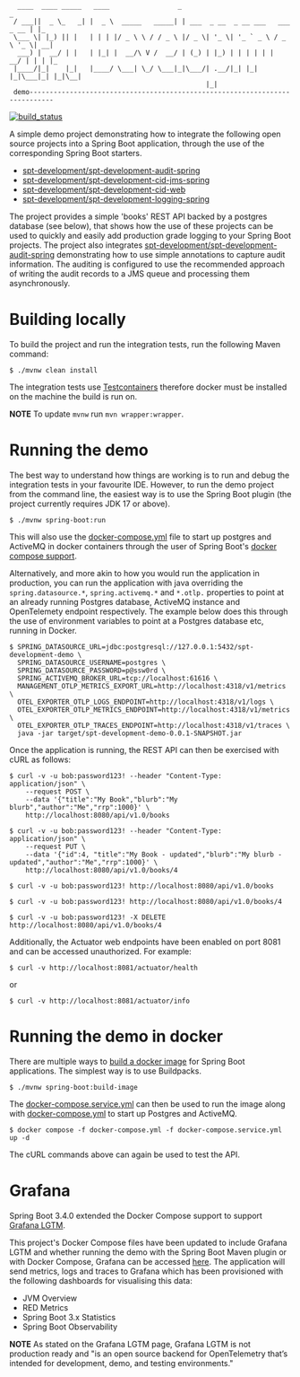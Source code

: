 ````
  ____  ____ _____   ____                 _                                  _   
 / ___||  _ \_   _| |  _ \  _____   _____| | ___  _ __  _ __ ___   ___ _ __ | |_ 
 \___ \| |_) || |   | | | |/ _ \ \ / / _ \ |/ _ \| '_ \| '_ ` _ \ / _ \ '_ \| __|
  ___) |  __/ | |   | |_| |  __/\ V /  __/ | (_) | |_) | | | | | |  __/ | | | |_ 
 |____/|_|    |_|   |____/ \___| \_/ \___|_|\___/| .__/|_| |_| |_|\___|_| |_|\__|
                                                 |_|                                           
 demo----------------------------------------------------------------------------
````

[![build_status](https://github.com/spt-development/spt-development-demo/actions/workflows/build.yml/badge.svg)](https://github.com/spt-development/spt-development-demo/actions)

A simple demo project demonstrating how to integrate the following open source projects into a Spring Boot application,
through the use of the corresponding Spring Boot starters.

* [spt-development/spt-development-audit-spring](https://github.com/spt-development/spt-development-audit-spring)
* [spt-development/spt-development-cid-jms-spring](https://github.com/spt-development/spt-development-cid-jms-spring)
* [spt-development/spt-development-cid-web](https://github.com/spt-development/spt-development-cid-web)
* [spt-development/spt-development-logging-spring](https://github.com/spt-development/spt-development-logging-spring)

The project provides a simple 'books' REST API backed by a postgres database (see below), that shows how the use of these 
projects can be used to quickly and easily add production grade logging to your Spring Boot projects. The project also 
integrates [spt-development/spt-development-audit-spring](https://github.com/spt-development/spt-development-audit-spring)
demonstrating how to use simple annotations to capture audit information. The auditing is configured to use the 
recommended approach of writing the audit records to a JMS queue and processing them asynchronously.

Building locally
================

To build the project and run the integration tests, run the following Maven command:

```shell
$ ./mvnw clean install
```

The integration tests use [Testcontainers](https://www.testcontainers.org/) therefore docker must be installed on the
machine the build is run on.

**NOTE** To update `mvnw` run `mvn wrapper:wrapper`.

Running the demo
================

The best way to understand how things are working is to run and debug the integration tests in your favourite IDE. However, 
to run the demo project from the command line, the easiest way is to use the Spring Boot plugin (the project currently requires
JDK 17 or above).

```shell
$ ./mvnw spring-boot:run
```

This will also use the [docker-compose.yml](./docker-compose.yml) file to start up postgres and ActiveMQ in docker containers
through the user of Spring Boot's 
[docker compose support](https://docs.spring.io/spring-boot/docs/current/reference/html/features.html#features.docker-compose).

Alternatively, and more akin to how you would run the application in production, you can run the application with java overriding
the `spring.datasource.*`, `spring.activemq.*` and `*.otlp.` properties to point at an already running Postgres database, 
ActiveMQ instance and OpenTelemety endpoint respectively. The example below does this through the use of environment variables to
point at a Postgres database etc, running in Docker.

```shell
$ SPRING_DATASOURCE_URL=jdbc:postgresql://127.0.0.1:5432/spt-development-demo \
  SPRING_DATASOURCE_USERNAME=postgres \
  SPRING_DATASOURCE_PASSWORD=p@ssw0rd \
  SPRING_ACTIVEMQ_BROKER_URL=tcp://localhost:61616 \
  MANAGEMENT_OTLP_METRICS_EXPORT_URL=http://localhost:4318/v1/metrics \
  OTEL_EXPORTER_OTLP_LOGS_ENDPOINT=http://localhost:4318/v1/logs \
  OTEL_EXPORTER_OTLP_METRICS_ENDPOINT=http://localhost:4318/v1/metrics \
  OTEL_EXPORTER_OTLP_TRACES_ENDPOINT=http://localhost:4318/v1/traces \
  java -jar target/spt-development-demo-0.0.1-SNAPSHOT.jar 
```

Once the application is running, the REST API can then be exercised with cURL as follows:

```shell
$ curl -v -u bob:password123! --header "Content-Type: application/json" \
    --request POST \
    --data '{"title":"My Book","blurb":"My blurb","author":"Me","rrp":1000}' \
    http://localhost:8080/api/v1.0/books
```
```shell
$ curl -v -u bob:password123! --header "Content-Type: application/json" \
    --request PUT \
    --data '{"id":4, "title":"My Book - updated","blurb":"My blurb - updated","author":"Me","rrp":1000}' \
    http://localhost:8080/api/v1.0/books/4
```
```shell
$ curl -v -u bob:password123! http://localhost:8080/api/v1.0/books
```
```shell
$ curl -v -u bob:password123! http://localhost:8080/api/v1.0/books/4
```
```shell
$ curl -v -u bob:password123! -X DELETE http://localhost:8080/api/v1.0/books/4
```
Additionally, the Actuator web endpoints have been enabled on port 8081 and can be accessed unauthorized. For example:

```shell
$ curl -v http://localhost:8081/actuator/health
```
or
```shell
$ curl -v http://localhost:8081/actuator/info
```

Running the demo in docker
==========================

There are multiple ways to [build a docker image](https://www.baeldung.com/spring-boot-docker-images) for Spring Boot 
applications. The simplest way is to use Buildpacks.

```shell
$ ./mvnw spring-boot:build-image
```
The [docker-compose.service.yml](./docker-compose.service.yml) can then be used to run the image along with 
[docker-compose.yml](./docker-compose.yml) to start up Postgres and ActiveMQ.

```shell
$ docker compose -f docker-compose.yml -f docker-compose.service.yml up -d
```
The cURL commands above can again be used to test the API.

Grafana
=======

Spring Boot 3.4.0 extended the Docker Compose support to support 
[Grafana LGTM](https://grafana.com/blog/2024/03/13/an-opentelemetry-backend-in-a-docker-image-introducing-grafana/otel-lgtm/).

This project's Docker Compose files have been updated to include Grafana LGTM and whether running the demo with the Spring Boot
Maven plugin or with Docker Compose, Grafana can be accessed [here](http://localhost:3000/). The application will send metrics,
logs and traces to Grafana which has been provisioned with the following dashboards for visualising this data:

* JVM Overview
* RED Metrics
* Spring Boot 3.x Statistics
* Spring Boot Observability

**NOTE** As stated on the Grafana LGTM page, Grafana LGTM is not production ready and "is an open source backend for OpenTelemetry
that’s intended for development, demo, and testing environments."